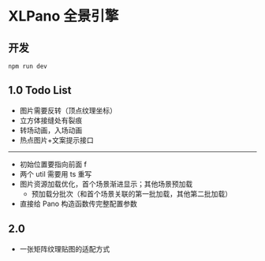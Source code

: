 # XLPano 全景引擎

## 开发
`npm run dev`

## 1.0 Todo List
- 图片需要反转（顶点纹理坐标）
- 立方体接缝处有裂痕
- 转场动画，入场动画
- 热点图片+文案提示接口
---
- 初始位置要指向前面 f
- 两个 util 需要用 ts 重写
- 图片资源加载优化，首个场景渐进显示；其他场景预加载
  - 预加载分批次（和首个场景关联的第一批加载，其他第二批加载）
- 直接给 Pano 构造函数传完整配置参数

## 2.0
- 一张矩阵纹理贴图的适配方式
